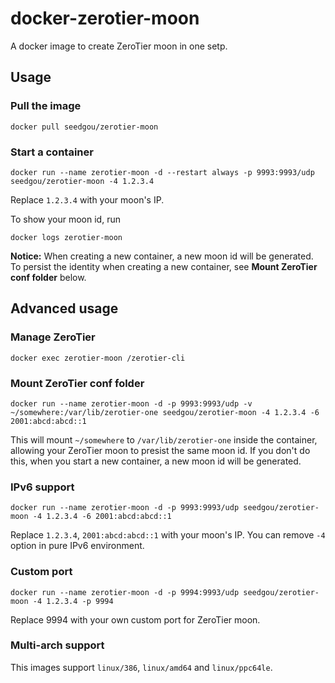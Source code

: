 # docker-zerotier-moon
A docker image to create ZeroTier moon in one setp.

## Usage

### Pull the image

```
docker pull seedgou/zerotier-moon
```

### Start a container

```
docker run --name zerotier-moon -d --restart always -p 9993:9993/udp seedgou/zerotier-moon -4 1.2.3.4
```
 
Replace `1.2.3.4` with your moon's IP.

To show your moon id, run

```
docker logs zerotier-moon
```

**Notice:**
When creating a new container, a new moon id will be generated. To persist the identity when creating a new container, see **Mount ZeroTier conf folder** below.

## Advanced usage

### Manage ZeroTier

```
docker exec zerotier-moon /zerotier-cli
```

### Mount ZeroTier conf folder

```
docker run --name zerotier-moon -d -p 9993:9993/udp -v ~/somewhere:/var/lib/zerotier-one seedgou/zerotier-moon -4 1.2.3.4 -6 2001:abcd:abcd::1
```

This will mount `~/somewhere` to `/var/lib/zerotier-one` inside the container, allowing your ZeroTier moon to presist the same moon id.  If you don't do this, when you start a new container, a new moon id will be generated.

### IPv6 support

```
docker run --name zerotier-moon -d -p 9993:9993/udp seedgou/zerotier-moon -4 1.2.3.4 -6 2001:abcd:abcd::1
```

Replace `1.2.3.4`, `2001:abcd:abcd::1` with your moon's IP. You can remove `-4` option in pure IPv6 environment.

### Custom port

```
docker run --name zerotier-moon -d -p 9994:9993/udp seedgou/zerotier-moon -4 1.2.3.4 -p 9994
```

Replace 9994 with your own custom port for ZeroTier moon.

### Multi-arch support

This images support `linux/386`, `linux/amd64` and `linux/ppc64le`.
